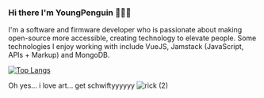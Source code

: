 ### Hi there I'm YoungPenguin 🐧🐧🐧

I'm a software and firmware developer who is passionate about making open-source more accessible, creating technology to elevate people. Some technologies I enjoy working with include VueJS, Jamstack (JavaScript, APIs + Markup) and MongoDB.                                            

[![Top Langs](https://github-readme-stats.vercel.app/api/top-langs/?username=youngpenguin&show_icons=true&theme=vue&layout=compact)](https://github.com/youngpenguin/github-readme-stats)

Oh yes... i love art... get schwiftyyyyyy
![rick (2)](https://user-images.githubusercontent.com/56176145/92915283-b3c51f00-f42c-11ea-92cd-8688b4e87678.jpg)

<!--
**YoungPenguin/YoungPenguin** is a ✨ _special_ ✨ repository because its `README.md` (this file) appears on your GitHub profile.

Here are some ideas to get you started:

- 🔭 I’m currently working on ...
- 🌱 I’m currently learning ...
- 👯 I’m looking to collaborate on ...
- 🤔 I’m looking for help with ...
- 💬 Ask me about ...
- 📫 How to reach me: ...
- 😄 Pronouns: ...
- ⚡ Fun fact: ...
-->
